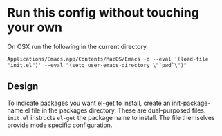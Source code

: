 
# Run this config without touching your own
On OSX run the following in the current directory
```
Applications/Emacs.app/Contents/MacOS/Emacs -q --eval '(load-file "init.el")' --eval "(setq user-emacs-directory \"`pwd`\")"
```

## Design

To indicate packages you want el-get to install, create an
init-package-name.el file in the packages directory. These are
dual-purposed files. `init.el` instructs `el-get` the package name to
install. The file themselves provide mode specific configuration.
